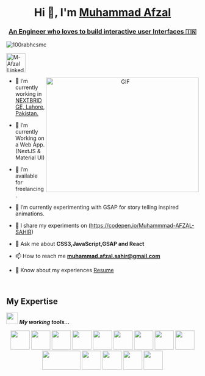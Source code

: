 <h1 align="center">Hi 👋, I'm <a href="https://afzal-webdev.github.io/resume/" target="blank">
Muhammad Afzal</a></h1>
<a href="https://www.linkedin.com/in/m-afzal-developer" target="blank"><h3 align="center">An Engineer who loves to build interactive user Interfaces  &#127470;&#127475</h3></a>

<p align="left"> <img src="https://komarev.com/ghpvc/?username=100rabhcsmc&label=Profile%20views&color=0e75b6&style=flat" alt="100rabhcsmc" /> </p>

<p align="left" > <a href="https://www.linkedin.com/in/m-afzal-developer" target="blank"><img height="50" src="https://www.vectorlogo.zone/logos/linkedin/linkedin-tile.svg" alt="M-Afzal LinkedIn" /></a> </p>

<a target="_blank" align="center">
  <img align="right" top="500" height="300" width="400" alt="GIF" src="https://media.giphy.com/media/SWoSkN6DxTszqIKEqv/giphy.gif">
</a>



- 🔭 I’m currently working in <a href="https://nextbridge.com/" target="blank">NEXTBRIDGE, Lahore, Pakistan.</a>

- 🌱 I’m currently Working on a Web App. (NextJS & Material UI)

- 🤝 I’m available for freelancing.

- 🌱 I’m currently experimenting with GSAP for story telling inspired animations.

- 📝 I share my experiments on  (https://codepen.io/Muhammmad-AFZAL-SAHIR)

- 💬 Ask me about **CSS3,JavaScript,GSAP and React**

- 📫 How to reach me **muhammad.afzal.sahir@gmail.com**

- 📄 Know about my experiences <a href="https://afzal-webdev.github.io/resume/" target="blank">Resume</a>
<br/>



## My Expertise

<img src="https://media.giphy.com/media/iY8CRBdQXODJSCERIr/giphy.gif" width="30px">&nbsp;***My working tools...***
<p align="center">
  <code><img height="50" src="https://www.vectorlogo.zone/logos/w3_html5/w3_html5-ar21.svg"></code>
  <code><img height="50" src="https://www.vectorlogo.zone/logos/w3_css/w3_css-official.svg"></code>
  <code><img height="50" src="https://upload.vectorlogo.zone/logos/javascript/images/239ec8a4-163e-4792-83b6-3f6d96911757.svg"></code>
  <code><img height="50" src="https://www.vectorlogo.zone/logos/getbootstrap/getbootstrap-ar21.svg"></code>
  <code><img height="50" src="https://www.vectorlogo.zone/logos/tailwindcss/tailwindcss-icon.svg"></code>
  <code><img height="50" src="https://www.vectorlogo.zone/logos/sass-lang/sass-lang-ar21.svg"></code>
  <code><img height="50" src="https://www.vectorlogo.zone/logos/reactjs/reactjs-ar21.svg"></code>
  <code><img height="50" src="https://mfg.fhstp.ac.at/cms/wp-content/uploads/2022/02/800px-Nextjs-logo.svg_-770x400.png"></code>
  <code><img height="50" src="https://www.vectorlogo.zone/logos/mongodb/mongodb-icon.svg"></code>
  <code><img height="50" src="https://www.vectorlogo.zone/logos/mysql/mysql-ar21.svg" width='100'></code>
  <code><img height="50" src="https://www.vectorlogo.zone/logos/nodejs/nodejs-ar21.svg"></code>
  <code><img height="50" src="https://www.vectorlogo.zone/logos/php/php-ar21.svg"></code>
  <code><img height="50" src="http://aishelf.org/wp-content/uploads/2017/04/chartjs.jpg"></code>
  <code><img height="50" src="https://gsap.com/community/uploads/monthly_2020_03/tweenmax.thumb.png.c849c5b56c6752e3f2276b82ee702625.png"></code>
</p>
